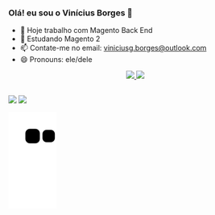 ### Olá! eu sou o Vinícius Borges 👋

- 🔭 Hoje trabalho com Magento Back End
- 🌱 Estudando Magento 2
- 📫 Contate-me no email: viniciusg.borges@outlook.com
- 😄 Pronouns: ele/dele


<div align="center">
  <a href="https://github.com/viniciusgborges">
  <img height="150em" src="https://github-readme-stats.vercel.app/api?username=viniciusgborges&show_icons=true&theme=dark&include_all_commits=true&count_private=true"/>
  <img height="150em" src="https://github-readme-stats.vercel.app/api/top-langs/?username=viniciusgborges&layout=compact&langs_count=7&theme=dark"/>
</div>
  
##
  
<div>
  <a href = "mailto:viniciusg.borges@outlook.com"><img src="https://img.shields.io/badge/Microsoft_Outlook-0078D4?style=for-the-badge&logo=microsoft-outlook&logoColor=white" target="_blank"></a>
  <a href="https://www.linkedin.com/in/viniciusg-borges/" target="_blank"><img src="https://img.shields.io/badge/-LinkedIn-%230077B5?style=for-the-badge&logo=linkedin&logoColor=white" target="_blank"></a>
  
  ![Snake animation](https://github.com/viniciusgborges/viniciusgborges/blob/output/github-contribution-grid-snake.svg)
</div>

